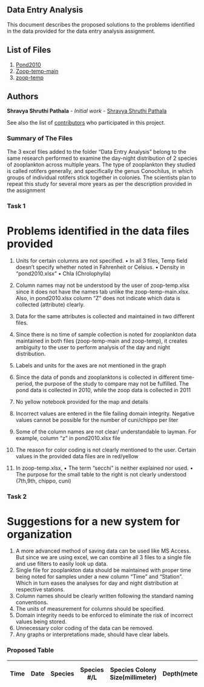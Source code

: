 

## Data Entry Analysis

This document describes the proposed solutions to the problems identified in the data provided for the data entry analysis assignment.

## List of Files
1. [Pond2010](https://github.com/spathala/Data2Decisions/blob/master/Data%20Entry%20Analysis/pond2010.xlsx)
2. [Zoop-temp-main](https://github.com/spathala/Data2Decisions/blob/master/Data%20Entry%20Analysis/zoop%20-%20temp-main.xlsx)
3. [zoop-temp](https://github.com/spathala/Data2Decisions/blob/master/Data%20Entry%20Analysis/zoop%20-%20temp.xlsx)

## Authors

**Shravya Shruthi Pathala** - *Initial work* - [Shravya Shruthi Pathala](https://github.com/spathala)

See also the list of [contributors]( https://github.com/spathala/Data2Decisions/graphs/contributors) who participated in this project.

### Summary of The Files

The 3 excel files added to the folder “Data Entry Analysis” belong to the same research performed to examine the day-night distribution of 2 species of zooplankton across multiple years. The type of zooplankton they studied is called rotifers generally, and specifically the genus Conochilus, in which groups of individual rotifers stick together in colonies. The scientists plan to repeat this study for several more years as per the description provided in the assignment

### Task 1

# Problems identified in the data files provided

1.	Units for certain columns are not specified. 
•	In all 3 files, Temp field doesn’t specify whether noted in Fahrenheit or Celsius.
•	Density in “pond2010.xlsx”
•	Chla (Chrolophylla) 

2.	Column names may not be understood by the user of zoop-temp.xlsx since it does not have the names tab unlike the zoop-temp-main.xlsx. Also, in pond2010.xlsx column “Z” does not indicate which data is collected (attribute) clearly.

3.	Data for the same attributes is collected and maintained in two different files.

4.	Since there is no time of sample collection is noted for zooplankton data maintained in both files (zoop-temp-main and zoop-temp), it creates ambiguity to the user to perform analysis of the day and night distribution.


5.	Labels and units for the axes are not mentioned in the graph

6.	Since the data of ponds and zooplanktons is collected in different time-period, the purpose of the study to compare may not be fulfilled. The pond data is collected in 2010, while the zoop data is collected in 2011

7.	No yellow notebook provided for the map and details 

8.	 Incorrect values are entered in the file failing domain integrity. Negative values cannot be possible for the number of cuni/chippo per liter

9.	Some of the column names are not clear/ understandable to layman. For example, column “z” in pond2010.xlsx file

10.	The reason for color coding is not clearly mentioned to the user. Certain values in the provided data files are in red/yellow

11.	In zoop-temp.xlsx, 
•	The term “secchi” is neither explained nor used.
•	The purpose for the small table to the right is not clearly understood (7th,9th, chippo, cuni)

### Task 2

# Suggestions for a new system for organization

1.	A more advanced method of saving data can be used like MS Access. But since we are using excel, we can combine all 3 files to a single file and use filters to easily look up data.
2.	Single file for zooplankton data should be maintained with proper time being noted for samples under a new column “Time” and “Station”. Which in turn eases the analyses for day and night distribution at respective stations.
3.	Column names should be clearly written following the standard naming conventions.
4.	The units of measurement for columns should be specified.
5.	Domain integrity needs to be enforced to eliminate the risk of incorrect values being stored.
6.	Unnecessary color coding of the data can be removed.
7.	Any graphs or interpretations made, should have clear labels.

### Proposed Table  

| Time | Date | Species | Species #/L | Species Colony Size(millimeter) | Depth(meters) | Chlorophylla | Station | Density (Kg/cubic meter) | Temperature(Degree Fahrenheit) |
|-----------|------|----------|------------------------------|---------|---------------|------------|--------------------------------|---------------|---------|


